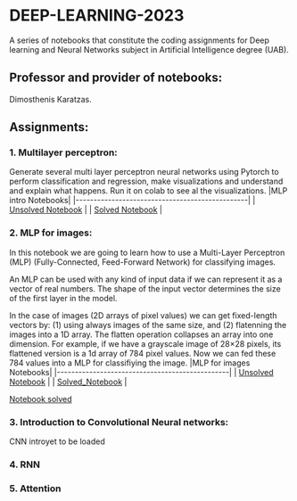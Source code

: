 # DEEP-LEARNING-2023
A series of notebooks that constitute the coding assignments for Deep learning and Neural Networks subject in Artificial Intelligence degree (UAB).

## Professor and provider of notebooks:

Dimosthenis Karatzas.

## Assignments:

### 1. Multilayer perceptron:

Generate several multi layer perceptron neural networks using Pytorch to perform classification and regression, make visualizations and understand and explain what happens. Run it on colab to see al the visualizations.
|MLP intro Notebooks|
|------------------------------------------------|
| [Unsolved Notebook](https://github.com/Neilus03/DEEP-LEARNING-2023/blob/main/Unsolved_Notebooks/P3_Intro_MLP.ipynb) |
| [Solved Notebook](https://github.com/Neilus03/DEEP-LEARNING-2023/blob/main/Solved_Notebooks/P3_Intro_MLP_Neil.ipynb) |


### 2. MLP for images:

In this notebook we are going to learn how to use a Multi-Layer Perceptron (MLP) (Fully-Connected, Feed-Forward Network) for classifying images.

An MLP can be used with any kind of input data if we can represent it as a vector of real numbers. The shape of the input vector determines the size of the first layer in the model.

In the case of images (2D arrays of pixel values) we can get fixed-length vectors by: (1) using always images of the same size, and (2) flatenning the images into a 1D array. The flatten operation collapses an array into one dimension. For example, if we have a grayscale image of  28×28  pixels, its flattened version is a 1d array of  784  pixel values. Now we can fed these  784  values into a MLP for classifiying the image.
|MLP for images Notebooks|
|------------------------------------------------|
| [Unsolved Notebook](https://github.com/Neilus03/DEEP-LEARNING-2023/blob/main/Unsolved_Notebooks/P4_MLP_for_Images.ipynb) |
| [Solved_Notebook](https://github.com/Neilus03/DEEP-LEARNING-2023/blob/main/Solved_Notebooks/P4_MLP_for_Images_Neil.ipynb) |

[Notebook solved](https://github.com/Neilus03/DEEP-LEARNING-2023/blob/main/P4_MLP_for_Images_Neil.ipynb)

### 3. Introduction to Convolutional Neural networks:
CNN introyet to be loaded

### 4. RNN

### 5. Attention



